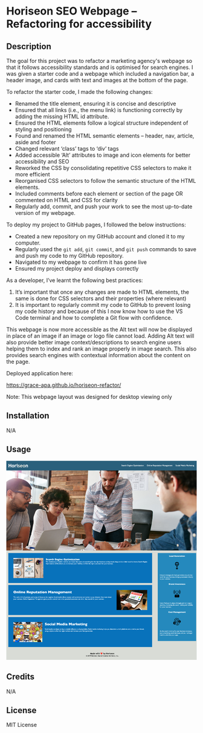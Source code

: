 # Horiseon SEO Webpage – Refactoring for accessibility
 
## Description
 
The goal for this project was to refactor a marketing agency's webpage so that it follows accessibility standards and is optimised for search engines. I was given a starter code and a webpage which included a navigation bar, a header image, and cards with text and images at the bottom of the page. 
 
To refactor the starter code, I made the following changes:
- Renamed the title element, ensuring it is concise and descriptive
- Ensured that all links (i.e., the menu link) is functioning correctly by adding the missing HTML id attribute.
- Ensured the HTML elements follow a logical structure independent of styling and positioning
- Found and renamed the HTML semantic elements – header, nav, article, aside and footer
- Changed relevant ‘class’ tags to ‘div’ tags
- Added accessible ‘Alt’ attributes to image and icon elements for better accessibility and SEO
- Reworked the CSS by consolidating repetitive CSS selectors to make it more efficient
- Reorganised CSS selectors to follow the semantic structure of the HTML elements.
- Included comments before each element or section of the page OR commented on HTML and CSS for clarity
- Regularly add, commit, and push your work to see the most up-to-date version of my webpage.


To deploy my project to GitHub pages, I followed the below instructions:
- Created a new repository on my GitHub account and cloned it to my computer.
- Regularly used the `git add`, `git commit`, and `git push` commands to save and push my code to my GitHub repository.
- Navigated to my webpage to confirm it has gone live
- Ensured my project deploy and displays correctly 


As a developer, I’ve learnt the following best practices:
1.	It’s important that once any changes are made to HTML elements, the same is done for CSS selectors and their properties (where relevant)
2.	It is important to regularly commit my code to GitHub to prevent losing my code history and because of this I now know how to use the VS Code terminal and how to complete a Git flow with confidence.

This webpage is now more accessible as the Alt text will now be displayed in place of an image if an image or logo file cannot load. Adding Alt text will also provide better image context/descriptions to search engine users helping them to index and rank an image properly in image search. This also provides search engines with contextual information about the content on the page.

Deployed application here:

https://grace-apa.github.io/horiseon-refactor/ 

Note: This webpage layout was designed for desktop viewing only

## Installation
 
N/A

## Usage
 
![alt text](assets/images/screenshot.png)
 
## Credits
 
N/A
  
## License

MIT License
  